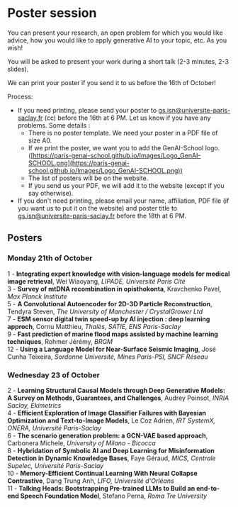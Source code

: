 # Poster session 

You can present your research, an open problem for which you would like advice, how you would like to apply generative AI to your topic, etc. 
As you wish! 

You will be asked to present your work during a short talk (2-3 minutes, 2-3 slides). 

We can print your poster if you send it to us before the 16th of October! 

Process:

* If you need printing, please send your poster to gs.isn@universite-paris-saclay.fr (cc) before the 16th at 6 PM. Let us know if you have any problems.
Some details :
  * There is no poster template. We need your poster in a PDF file of size A0.
  * If we print the poster, we want you to add the GenAI-School logo. ([https://paris-genai-school.github.io/Images/Logo_GenAI-SCHOOL.png](https://paris-genai-school.github.io/Images/Logo_GenAI-SCHOOL.png))
  * The list of posters will be on the website.
  * If you send us your PDF, we will add it to the website (except if you say otherwise). 
* If you don't need printing, please email your name, affiliation, PDF file (if you want us to put it on the website) and poster title to gs.isn@universite-paris-saclay.fr before the 18th at 6 PM.
   
## Posters 
### Monday 21th of October
1 - **Integrating expert knowledge with vision-language models for medical image retrieval**, Wei Wiaoyang, _LIPADE, Université Paris Cité_ <br>
3 - **Survey of mtDNA recombination in opisthokonta**, Kravchenko Pavel, _Max Planck Institute_ <br>
5 - **A Convolutional Autoencoder for 2D-3D Particle Reconstruction**, Tendyra Steven, _The University of Manchester / CrystalGrower Ltd_<br>
7 - **ESM sensor digital twin speed-up by AI injection : deep learning approch**, Cornu Matthieu, _Thalès, SATIE, ENS Paris-Saclay_<br>
9 - **Fast prediction of marine flood maps assisted by machine learning techniques**, Rohmer Jérémy, _BRGM_<br>
12 - **Using a Language Model for Near-Surface Seismic Imaging**, José Cunha Teixeira, _Sordonne Université, Mines Paris-PSl, SNCF Réseau_<br>

### Wednesday 23 of October
2 - **Learning Structural Causal Models through Deep Generative Models: A Survey on Methods, Guarantees, and Challenges**, Audrey Poinsot, _INRIA Saclay, Ekimetrics_<br>
4 - **Efficient Exploration of Image Classifier Failures with Bayesian Optimization and Text-to-Image Models**, Le Coz Adrien, _IRT SystemX, ONERA, Université Paris-Saclay_<br>
6 - **The scenario generation problem: a GCN-VAE based approach**, Carbonera Michele, _University of Milano - Bicocca_<br>
8 - **Hybridation of Symbolic AI and Deep Learning for Misinformation Detection in Dynamic Knowledge Bases**, Faye Géraud, _MICS, Centrale Supelec, Université Paris-Saclay_<br>
10 - **Memory-Efficient Continual Learning With Neural Collapse Contrastive**, Dang Trung Anh, _LIFO, Université d'Orléans_<br>
11 - **Talking Heads: Bootstrapping Pre-trained LLMs to Build an end-to-end Speech Foundation Model**, Stefano Perna, _Roma Tre University_<br>
